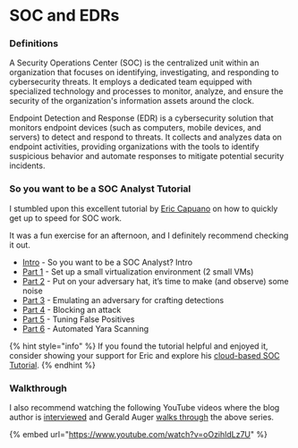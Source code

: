 # SOC and EDRs

### Definitions

A Security Operations Center (SOC) is the centralized unit within an organization that focuses on identifying, investigating, and responding to cybersecurity threats. It employs a dedicated team equipped with specialized technology and processes to monitor, analyze, and ensure the security of the organization's information assets around the clock.

Endpoint Detection and Response (EDR) is a cybersecurity solution that monitors endpoint devices (such as computers, mobile devices, and servers) to detect and respond to threats. It collects and analyzes data on endpoint activities, providing organizations with the tools to identify suspicious behavior and automate responses to mitigate potential security incidents.

### So you want to be a SOC Analyst Tutorial&#x20;

I stumbled upon this excellent tutorial by [Eric Capuano](https://substack.com/@ecapuano) on how to quickly get up to speed for SOC work.

It was a fun exercise for an afternoon, and I definitely recommend checking it out.

* [Intro](https://blog.ecapuano.com/p/so-you-want-to-be-a-soc-analyst-intro) - So you want to be a SOC Analyst? Intro
* [Part 1](https://blog.ecapuano.com/p/so-you-want-to-be-a-soc-analyst-part) - Set up a small virtualization environment (2 small VMs)
* [Part 2](https://blog.ecapuano.com/p/so-you-want-to-be-a-soc-analyst-part-ea2) - Put on your adversary hat, it’s time to make (and observe) some noise
* [Part 3](https://blog.ecapuano.com/p/so-you-want-to-be-a-soc-analyst-part-77e) - Emulating an adversary for crafting detections
* [Part 4](https://blog.ecapuano.com/p/so-you-want-to-be-a-soc-analyst-part-1e0?sd=pf) - Blocking an attack
* [Part 5](https://open.substack.com/pub/ecapuano/p/so-you-want-to-be-a-soc-analyst-part-54f) - Tuning False Positives
* [Part 6](https://blog.ecapuano.com/p/so-you-want-to-be-a-soc-analyst-part-7ed) - Automated Yara Scanning

{% hint style="info" %}
If you found the tutorial helpful and enjoyed it, consider showing your support for Eric and explore his [cloud-based SOC Tutorial](https://blog.ecapuano.com/p/so-you-want-to-be-a-soc-analyst-20).
{% endhint %}

### Walkthrough

I also recommend watching the following YouTube videos where the blog author is [interviewed](https://www.youtube.com/watch?v=p9RsKDIGKvc) and Gerald Auger [walks through](https://www.youtube.com/watch?v=oOzihldLz7U) the above series.

{% embed url="https://www.youtube.com/watch?v=oOzihldLz7U" %}
